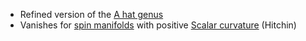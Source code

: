 - Refined version of the [A hat genus](A%20hat%20genus.md)
- Vanishes for [spin manifolds](spin.md) with positive [Scalar curvature](Scalar%20curvature.md) (Hitchin)